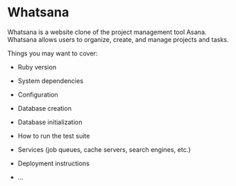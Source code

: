 # Whatsana

Whatsana is a website clone of the project management tool Asana. Whatsana allows users to organize, create, and manage projects and tasks.

Things you may want to cover:

* Ruby version

* System dependencies

* Configuration

* Database creation

* Database initialization

* How to run the test suite

* Services (job queues, cache servers, search engines, etc.)

* Deployment instructions

* ...

